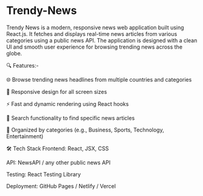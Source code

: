 # Trendy-News
Trendy News is a modern, responsive news web application built using React.js. It fetches and displays real-time news articles from various categories using a public news API. The application is designed with a clean UI and smooth user experience for browsing trending news across the globe.

🔍 Features:-

🌐 Browse trending news headlines from multiple countries and categories

📱 Responsive design for all screen sizes

⚡ Fast and dynamic rendering using React hooks

🔎 Search functionality to find specific news articles

📂 Organized by categories (e.g., Business, Sports, Technology, Entertainment)

🛠️ Tech Stack
Frontend: React, JSX, CSS 

API: NewsAPI / any other public news API

Testing: React Testing Library

Deployment: GitHub Pages / Netlify / Vercel
